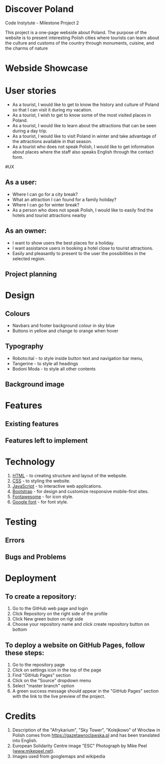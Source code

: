 # Discover Poland 

Code Instytute - Milestone Project 2

This project is a one-page webside about Poland. The purpose of the website is to present interesting Polish cities where tourists can learn about the culture and customs of the country through monuments, cuisine, and the charms of nature

# Webside Showcase

# User stories

+ As a tourist, I would like to get to know the history and culture of Poland so that I can visit it during my vacation.
+ As a tourist, I wish to get to know some of the most visited places in Poland.
+ As a tourist, I would like to learn about the attractions that can be seen during a day trip.
+ As a tourist, I would like to visit Poland in winter and take advantage of the attractions available in that season.
+ As a tourist who does not speak Polish, I would like to get information about places where the staff also speaks English through the contact form.

#UX 

## As a user:
+ Where I can go for a city break?
+ What an attraction I can found for a family holiday?
+ Where I can go for winter break?
+ As a person who does not speak Polish, I would like to easily find the hotels and tourist attractions nearby

## As an owner:
+ I want to show users the best places for a holiday.
+ I want assistance users in booking a hotel close to tourist attractions.
+ Easily and pleasantly to present to the user the possibilities in the selected region.

## Project planning

# Design

## Colours
+ Navbars and footer background colour in sky blue
+ Buttons in yellow and change to orange when hover

## Typography
+ Roboto:ital - to style inside button text and navigation bar menu,
+ Tangerine - to style all headings
+ Bodoni Moda - to style all other contents

## Background image

# Features

## Existing features
## Features left to implement

# Technology

1. [HTML](https://en.wikipedia.org/wiki/HTML) - to creating structure and layout of the webpsite.
1. [CSS](https://en.wikipedia.org/wiki/CSS) - to styling the website.
1. [JavaScript](https://pl.wikipedia.org/wiki/JavaScript) - to interactive web applications.
1. [Bootstrap](https://getbootstrap.com/) - for design and customize responsive mobile-first sites.
1. [Fontawesome](https://fontawesome.com/start) - for icon style.
1. [Google font](https://fonts.google.com/) - for font style.

# Testing

## Errors
## Bugs and Problems

# Deployment

## To create a repository:
1. Go to the GitHub web page and login
1. Click Repository on the right side of the profile
1. Click New green buton on rigt side
1. Choose your repository name and click create repository button on bottom

## To deploy a website on GitHub Pages, follow these steps:
1. Go to the repository page
1. Click on settings icon in the top of the page
1. Find "GitHub Pages" section
1. Click on the "Source" dropdown menu
1. Select "master branch" option
1. A green success message should appear in the "GitHub Pages" section with the link to the live preview of the project.

# Credits

1. Description of the "Afrykarium", "Sky Tower", "Kolejkowo" of Wrocław in Polish comes from https://gazetawroclawska.pl and has been translated into English.
1. European Solidarity Centre image "ESC" Photograph by Mike Peel (www.mikepeel.net).
1. Images used from googlemaps and wikipedia